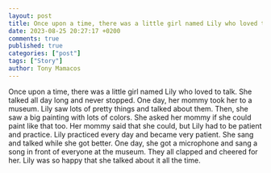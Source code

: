 ```yaml
---
layout: post
title: Once upon a time, there was a little girl named Lily who loved to talk
date: 2023-08-25 20:27:17 +0200
comments: true
published: true
categories: ["post"]
tags: ["Story"]
author: Tony Mamacos
---
```

Once upon a time, there was a little girl named Lily who loved to talk. She talked all day long and never stopped. One day, her mommy took her to a museum. Lily saw lots of pretty things and talked about them.
Then, she saw a big painting with lots of colors. She asked her mommy if she could paint like that too. Her mommy said that she could, but Lily had to be patient and practice.
Lily practiced every day and became very patient. She sang and talked while she got better. One day, she got a microphone and sang a song in front of everyone at the museum. They all clapped and cheered for her. Lily was so happy that she talked about it all the time.
